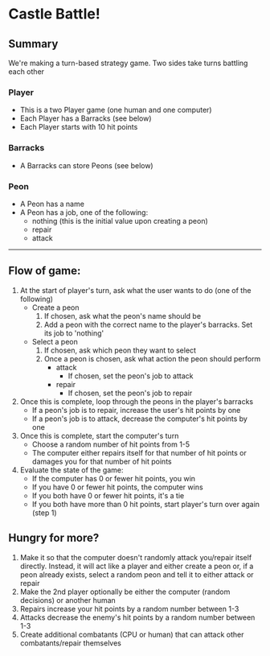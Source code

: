 # Castle Battle!

## Summary

We're making a turn-based strategy game.  Two sides take turns battling each other

### Player

- This is a two Player game (one human and one computer)
- Each Player has a Barracks (see below)
- Each Player starts with 10 hit points

### Barracks

- A Barracks can store Peons (see below)

### Peon

- A Peon has a name
- A Peon has a job, one of the following:
    - nothing (this is the initial value upon creating a peon)
    - repair
    - attack

---

## Flow of game:

1. At the start of player's turn, ask what the user wants to do (one of the following)
    - Create a peon
        1. If chosen, ask what the peon's name should be
        1. Add a peon with the correct name to the player's barracks.  Set its job to 'nothing'
    - Select a peon
        1. If chosen, ask which peon they want to select
        1. Once a peon is chosen, ask what action the peon should perform
            - attack
                - If chosen, set the peon's job to attack
            - repair
                - If chosen, set the peon's job to repair
1. Once this is complete, loop through the peons in the player's barracks
    - If a peon's job is to repair, increase the user's hit points by one
    - If a peon's job is to attack, decrease the computer's hit points by one
1. Once this is complete, start the computer's turn
    - Choose a random number of hit points from 1-5
    - The computer either repairs itself for that number of hit points or damages you for that number of hit points
1. Evaluate the state of the game:
    - If the computer has 0 or fewer hit points, you win
    - If you have 0 or fewer hit points, the computer wins
    - If you both have 0 or fewer hit points, it's a tie
    - If you both have more than 0 hit points, start player's turn over again (step 1)

## Hungry for more?

1. Make it so that the computer doesn't randomly attack you/repair itself directly.  Instead, it will act like a player and either create a peon or, if a peon already exists, select a random peon and tell it to either attack or repair
1. Make the 2nd player optionally be either the computer (random decisions) or another human
1. Repairs increase your hit points by a random number between 1-3
1. Attacks decrease the enemy's hit points by a random number between 1-3
1. Create additional combatants (CPU or human) that can attack other combatants/repair themselves